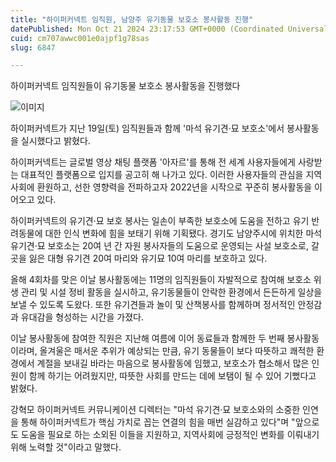 ```yaml
---
title: "하이퍼커넥트 임직원, 남양주 유기동물 보호소 봉사활동 진행"
datePublished: Mon Oct 21 2024 23:17:53 GMT+0000 (Coordinated Universal Time)
cuid: cm707awwc001e0ajpf1g78sas
slug: 6847

---
```



하이퍼커넥트 임직원들이 유기동물 보호소 봉사활동을 진행했다

![이미지](https://cdn.hashnode.com/res/hashnode/image/upload/v1739261351311/c946c006-7dc2-4867-985d-e2798d89e566.jpeg)

하이퍼커넥트가 지난 19일(토) 임직원들과 함께 '마석 유기견·묘 보호소'에서 봉사활동을 실시했다고 밝혔다.

하이퍼커넥트는 글로벌 영상 채팅 플랫폼 '아자르'를 통해 전 세계 사용자들에게 사랑받는 대표적인 플랫폼으로 입지를 공고히 해 나가고 있다. 이러한 사용자들의 관심을 지역사회에 환원하고, 선한 영향력을 전파하고자 2022년을 시작으로 꾸준히 봉사활동을 이어오고 있다.

하이퍼커넥트의 유기견·묘 보호 봉사는 일손이 부족한 보호소에 도움을 전하고 유기 반려동물에 대한 인식 변화에 힘을 보태기 위해 기획됐다. 경기도 남양주시에 위치한 마석 유기견·묘 보호소는 20여 년 간 자원 봉사자들의 도움으로 운영되는 사설 보호소로, 갈 곳을 잃은 대형 유기견 20여 마리와 유기묘 10여 마리를 보호하고 있다.

올해 4회차를 맞은 이날 봉사활동에는 11명의 임직원들이 자발적으로 참여해 보호소 위생 관리 및 시설 정비 활동을 실시하고, 유기동물들이 안락한 환경에서 든든하게 일상을 보낼 수 있도록 도왔다. 또한 유기견들과 놀이 및 산책봉사를 함께하며 정서적인 안정감과 유대감을 형성하는 시간을 가졌다.

이날 봉사활동에 참여한 직원은 지난해 여름에 이어 동료들과 함께한 두 번째 봉사활동이라며, 올겨울은 매서운 추위가 예상되는 만큼, 유기 동물들이 보다 따뜻하고 쾌적한 환경에서 계절을 보내길 바라는 마음으로 봉사활동에 임했고, 보호소가 협소해서 많은 인원이 함께 하기는 어려웠지만, 따뜻한 사회를 만드는 데에 보탬이 될 수 있어 기뻤다고 밝혔다.

강혁모 하이퍼커넥트 커뮤니케이션 디렉터는 "마석 유기견·묘 보호소와의 소중한 인연을 통해 하이퍼커넥트가 핵심 가치로 꼽는 연결의 힘을 매번 실감하고 있다"며 "앞으로도 도움을 필요로 하는 소외된 이들을 지원하고, 지역사회에 긍정적인 변화를 이뤄내기 위해 노력할 것"이라고 말했다.